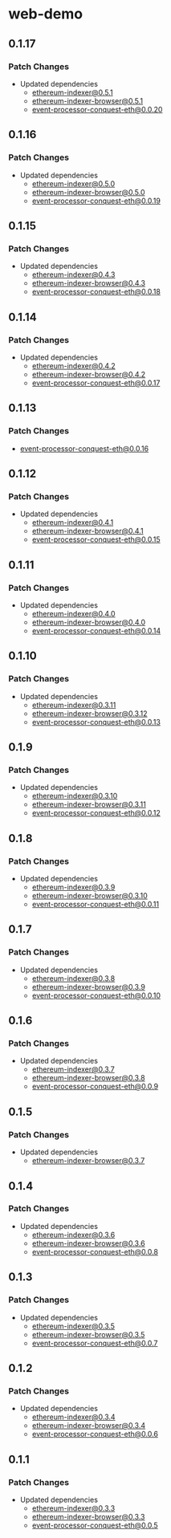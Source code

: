 # web-demo

## 0.1.17

### Patch Changes

- Updated dependencies
  - ethereum-indexer@0.5.1
  - ethereum-indexer-browser@0.5.1
  - event-processor-conquest-eth@0.0.20

## 0.1.16

### Patch Changes

- Updated dependencies
  - ethereum-indexer@0.5.0
  - ethereum-indexer-browser@0.5.0
  - event-processor-conquest-eth@0.0.19

## 0.1.15

### Patch Changes

- Updated dependencies
  - ethereum-indexer@0.4.3
  - ethereum-indexer-browser@0.4.3
  - event-processor-conquest-eth@0.0.18

## 0.1.14

### Patch Changes

- Updated dependencies
  - ethereum-indexer@0.4.2
  - ethereum-indexer-browser@0.4.2
  - event-processor-conquest-eth@0.0.17

## 0.1.13

### Patch Changes

- event-processor-conquest-eth@0.0.16

## 0.1.12

### Patch Changes

- Updated dependencies
  - ethereum-indexer@0.4.1
  - ethereum-indexer-browser@0.4.1
  - event-processor-conquest-eth@0.0.15

## 0.1.11

### Patch Changes

- Updated dependencies
  - ethereum-indexer@0.4.0
  - ethereum-indexer-browser@0.4.0
  - event-processor-conquest-eth@0.0.14

## 0.1.10

### Patch Changes

- Updated dependencies
  - ethereum-indexer@0.3.11
  - ethereum-indexer-browser@0.3.12
  - event-processor-conquest-eth@0.0.13

## 0.1.9

### Patch Changes

- Updated dependencies
  - ethereum-indexer@0.3.10
  - ethereum-indexer-browser@0.3.11
  - event-processor-conquest-eth@0.0.12

## 0.1.8

### Patch Changes

- Updated dependencies
  - ethereum-indexer@0.3.9
  - ethereum-indexer-browser@0.3.10
  - event-processor-conquest-eth@0.0.11

## 0.1.7

### Patch Changes

- Updated dependencies
  - ethereum-indexer@0.3.8
  - ethereum-indexer-browser@0.3.9
  - event-processor-conquest-eth@0.0.10

## 0.1.6

### Patch Changes

- Updated dependencies
  - ethereum-indexer@0.3.7
  - ethereum-indexer-browser@0.3.8
  - event-processor-conquest-eth@0.0.9

## 0.1.5

### Patch Changes

- Updated dependencies
  - ethereum-indexer-browser@0.3.7

## 0.1.4

### Patch Changes

- Updated dependencies
  - ethereum-indexer@0.3.6
  - ethereum-indexer-browser@0.3.6
  - event-processor-conquest-eth@0.0.8

## 0.1.3

### Patch Changes

- Updated dependencies
  - ethereum-indexer@0.3.5
  - ethereum-indexer-browser@0.3.5
  - event-processor-conquest-eth@0.0.7

## 0.1.2

### Patch Changes

- Updated dependencies
  - ethereum-indexer@0.3.4
  - ethereum-indexer-browser@0.3.4
  - event-processor-conquest-eth@0.0.6

## 0.1.1

### Patch Changes

- Updated dependencies
  - ethereum-indexer@0.3.3
  - ethereum-indexer-browser@0.3.3
  - event-processor-conquest-eth@0.0.5
